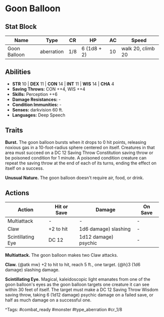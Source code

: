 # Goon Balloon

## Stat Block

| Name | Type | CR | HP | AC | Speed |
|------|------|----|----|----|-------|
| Goon Balloon | aberration | 1/8 | 6 (1d8 + 2) | 10 | walk 20, climb 20 |

## Abilities

- **STR** 10 | **DEX** 11 | **CON** 14 | **INT** 11 | **WIS** 14 | **CHA** 4
- **Saving Throws:** CON ++4, WIS ++4  
- **Skills:** Perception ++6  
- **Damage Resistances:** -  
- **Condition Immunities:** -  
- **Senses:** darkvision 60 ft.  
- **Languages:** Deep Speech

## Traits

**Burst.** The goon balloon bursts when it drops to 0 hit points, releasing noxious gas in a 10-foot-radius sphere centered on itself. Creatures in that area must succeed on a DC 12 Saving Throw Constitution saving throw or be poisoned condition for 1 minute. A poisoned condition creature can repeat the saving throw at the end of each of its turns, ending the effect on itself on a success.

**Unusual Nature.** The goon balloon doesn't require air, food, or drink.


## Actions

| Action | Hit or Save | Damage | On Save |
|--------|--------------|--------|----------|
| Multiattack | - | - | - |
| Claw | +2 to hit | 1d6 damage) slashing | - |
| Scintillating Eye | DC 12 | 1d12 damage) psychic | - |

**Multiattack.** The goon balloon makes two Claw attacks.

**Claw.** {@atk mw} +2 to hit to hit, reach 5 ft., one target. {@h}3 (1d6 damage) slashing damage.

**Scintillating Eye.** Magical, kaleidoscopic light emanates from one of the goon balloon's eyes as the goon balloon targets one creature it can see within 30 feet of itself. The target must make a DC 12 Saving Throw Wisdom saving throw, taking 6 (1d12 damage) psychic damage on a failed save, or half as much damage on a successful one.


^Tags: #combat_ready #monster #type_aberration #cr_1/8